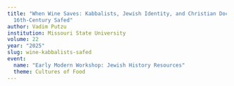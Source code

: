 ```yaml
---
title: "When Wine Saves: Kabbalists, Jewish Identity, and Christian Doctrines in
  16th-Century Safed"
author: Vadim Putzu
institution: Missouri State University
volume: 22
year: "2025"
slug: wine-kabbalists-safed
event:
  name: "Early Modern Workshop: Jewish History Resources"
  theme: Cultures of Food
---
```

